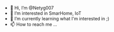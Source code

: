 - 👋 Hi, I’m @Netyg007
- 👀 I’m interested in SmarHome, IoT
- 🌱 I’m currently learning what I'm interested in ;)
- 📫 How to reach me ...

<!---
Netyg007/Netyg007 is a ✨ special ✨ repository because its `README.md` (this file) appears on your GitHub profile.
You can click the Preview link to take a look at your changes.
--->
